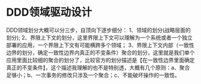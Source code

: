 # DDD领域驱动设计

DDD领域划分大概可以分三步，自顶向下逐步细分：
1、领域的划分(战略层面的划分);
2、界限上下文的划分，这里界限上下文可以理解为一个系统或者一个独立部署的应用，一个界限上下文有可能横跨多个领域；
3、界限上下文内部（一致性边界的划分，确定一致性边界内真正的不变条件）聚合的划分，这里就是我们单个应用里面比较细的聚合的划分了，比较官方的划分描述是【在一致性边界里面确定真正的不变条件】，这个描述我理解的也不是特别透，大概有几个原则：a、聚合足够小；b、一次事务的修改只涉及一个聚合；c、不能破坏操作的一致性。